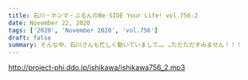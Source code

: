 ```yaml
---
title: 石川・ホンマ・ぶるんのBe-SIDE Your Life! vol.756-2
date: November 22, 2020
tags: ['2020', 'November 2020', 'vol.756']
draft: false
summary: そんな中、石川さんも忙しく動いていまして…。…ただただすみません！！！
---
```


http://project-phi.ddo.jp/ishikawa/ishikawa756_2.mp3